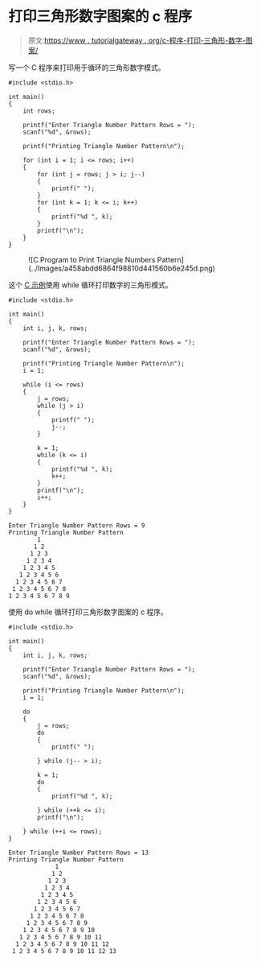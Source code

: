 # 打印三角形数字图案的 c 程序

> 原文:[https://www . tutorialgateway . org/c-程序-打印-三角形-数字-图案/](https://www.tutorialgateway.org/c-program-to-print-triangle-numbers-pattern/)

写一个 C 程序来打印用于循环的三角形数字模式。

```
#include <stdio.h>

int main()
{
	int rows;

	printf("Enter Triangle Number Pattern Rows = ");
	scanf("%d", &rows);

	printf("Printing Triangle Number Pattern\n");

	for (int i = 1; i <= rows; i++)
	{
		for (int j = rows; j > i; j--)
		{
			printf(" ");
		}
		for (int k = 1; k <= i; k++)
		{
			printf("%d ", k);
		}
		printf("\n");
	}
}
```

<figure class="wp-block-image size-large">![C Program to Print Triangle Numbers Pattern](../Images/a458abdd6864f98810d441560b6e245d.png)</figure>

这个 [C 示例](https://www.tutorialgateway.org/c-programming-examples/)使用 while 循环打印数字的三角形模式。

```
#include <stdio.h>

int main()
{
	int i, j, k, rows;

	printf("Enter Triangle Number Pattern Rows = ");
	scanf("%d", &rows);

	printf("Printing Triangle Number Pattern\n");
	i = 1;

	while (i <= rows)
	{
		j = rows;
		while (j > i)
		{
			printf(" ");
			j--;
		}

		k = 1;
		while (k <= i)
		{
			printf("%d ", k);
			k++;
		}
		printf("\n");
		i++;
	}
}
```

```
Enter Triangle Number Pattern Rows = 9
Printing Triangle Number Pattern
        1 
       1 2 
      1 2 3 
     1 2 3 4 
    1 2 3 4 5 
   1 2 3 4 5 6 
  1 2 3 4 5 6 7 
 1 2 3 4 5 6 7 8 
1 2 3 4 5 6 7 8 9 
```

使用 do while 循环打印三角形数字图案的 c 程序。

```
#include <stdio.h>

int main()
{
	int i, j, k, rows;

	printf("Enter Triangle Number Pattern Rows = ");
	scanf("%d", &rows);

	printf("Printing Triangle Number Pattern\n");
	i = 1;

	do
	{
		j = rows;
		do
		{
			printf(" ");

		} while (j-- > i);

		k = 1;
		do
		{
			printf("%d ", k);

		} while (++k <= i);
		printf("\n");

	} while (++i <= rows);
}
```

```
Enter Triangle Number Pattern Rows = 13
Printing Triangle Number Pattern
             1 
            1 2 
           1 2 3 
          1 2 3 4 
         1 2 3 4 5 
        1 2 3 4 5 6 
       1 2 3 4 5 6 7 
      1 2 3 4 5 6 7 8 
     1 2 3 4 5 6 7 8 9 
    1 2 3 4 5 6 7 8 9 10 
   1 2 3 4 5 6 7 8 9 10 11 
  1 2 3 4 5 6 7 8 9 10 11 12 
 1 2 3 4 5 6 7 8 9 10 11 12 13 
```